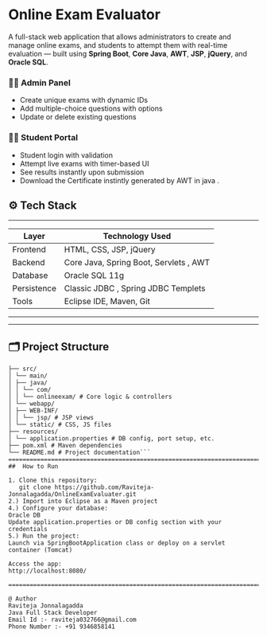 #  Online Exam Evaluator

A full-stack web application that allows administrators to create and manage online exams, and students to attempt them with real-time evaluation — built using **Spring Boot**, **Core Java**, **AWT**, **JSP**, **jQuery**, and **Oracle SQL**.

### 👨‍🏫 Admin Panel
- Create unique exams with dynamic IDs
- Add multiple-choice questions with options
- Update or delete existing questions

### 👨‍🎓 Student Portal
- Student login with validation
- Attempt live exams with timer-based UI
- See results instantly upon submission
- Download the Certificate instintly generated by AWT in java .

## ⚙️ Tech Stack
----------------------------------------------------------
| Layer        | Technology Used                         |
|--------------|-----------------------------------------|
| Frontend     | HTML, CSS, JSP, jQuery                  |
| Backend      | Core Java, Spring Boot, Servlets , AWT  |
| Database     | Oracle SQL 11g                          |
| Persistence  | Classic JDBC , Spring JDBC Templets     |
| Tools        | Eclipse IDE, Maven, Git                 |
----------------------------------------------------------
---

## 🗂️ Project Structure

```OnlineExamEvaluator/
├── src/
│ └── main/
│ ├── java/
│ │ └── com/
│ │ └── onlineexam/ # Core logic & controllers
│ └── webapp/
│ ├── WEB-INF/
│ │ └── jsp/ # JSP views
│ └── static/ # CSS, JS files
├── resources/
│ └── application.properties # DB config, port setup, etc.
├── pom.xml # Maven dependencies
└── README.md # Project documentation```
==================================================================================================================================================================================================
##  How to Run

1. Clone this repository:
   git clone https://github.com/Raviteja-Jonnalagadda/OnlineExamEvaluater.git
2.) Import into Eclipse as a Maven project
4.) Configure your database:
Oracle DB
Update application.properties or DB config section with your credentials
5.) Run the project:
Launch via SpringBootApplication class or deploy on a servlet container (Tomcat)

Access the app:
http://localhost:8080/

==========================================================================================================================================================================================================

@ Author
Raviteja Jonnalagadda
Java Full Stack Developer 
Email Id :- raviteja032766@gmail.com
Phone Number :- +91 9346858141

